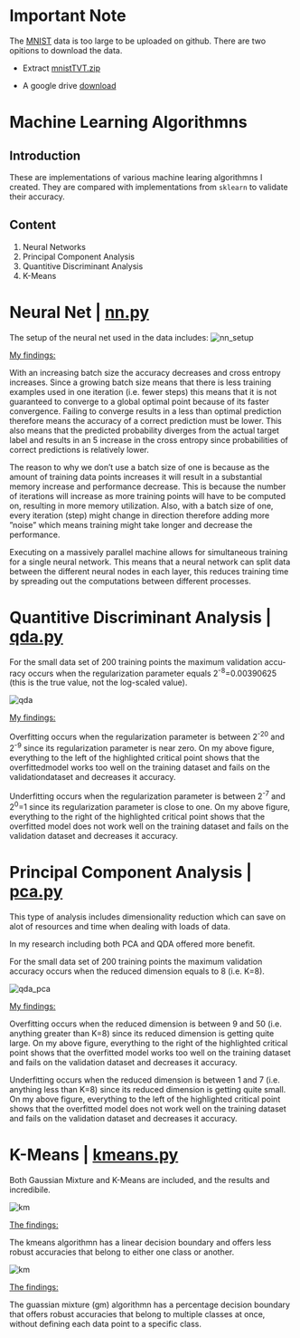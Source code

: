 # Important Note
The [MNIST](https://en.wikipedia.org/wiki/MNIST_database) data is too large to be uploaded on github. There are two opitions to download the data.

- Extract [mnistTVT.zip](mnistTVT.zip)

- A google drive [download](https://drive.google.com/file/d/15qu5I-P4NV4yi5sWTO5Bk9L7hmyMQm4t/view?usp=sharing)

# Machine Learning Algorithmns
## Introduction
These are implementations of various machine learing algorithmns I created. They are compared with implementations from ```sklearn``` to validate their accuracy.
## Content
1. Neural Networks
2. Principal Component Analysis
3. Quantitive Discriminant Analysis
4. K-Means

# Neural Net | [nn.py](nn.py)
The setup of the neural net used in the data includes:
![nn_setup](img/nn_setup.png)

<u>My findings: </u>

With an increasing batch size the accuracy decreases and cross entropy increases. Since a growing batch size means that there is less training examples
used in one iteration (i.e. fewer steps) this means that it is not guaranteed
to converge to a global optimal point because of its faster convergence. Failing to converge results in a less than optimal prediction therefore means the
accuracy of a correct prediction must be lower. This also means that the
predicted probability diverges from the actual target label and results in an
5
increase in the cross entropy since probabilities of correct predictions is relatively lower.

The reason to why we don’t use a batch size of one is because as the amount
of training data points increases it will result in a substantial memory increase and performance decrease. This is because the number of iterations
will increase as more training points will have to be computed on, resulting
in more memory utilization. Also, with a batch size of one, every iteration
(step) might change in direction therefore adding more ”noise” which means
training might take longer and decrease the performance.

Executing on a massively parallel machine allows for simultaneous training for a single neural network. This means that a neural network can split data between the different neural nodes in each layer, this reduces training time by spreading out the computations between different processes.

# Quantitive Discriminant Analysis | [qda.py](qda.py)

For the small data set of 200 training points the maximum validation accu-racy occurs when the regularization parameter equals 2<sup>-8</sup>=0.00390625 (this is the true value, not the log-scaled value).

![qda](img/qda_acc.png)

<u>My findings: </u>

Overfitting occurs when the regularization parameter is between 2<sup>-20</sup> and 2<sup>-9</sup> since its regularization parameter is near zero.  On my above figure, everything to the left of the highlighted critical point shows that the overfittedmodel  works  too  well  on  the  training  dataset  and  fails  on  the  validationdataset and decreases it accuracy.

Underfitting occurs when the regularization parameter is between 2<sup>-7</sup> and 2<sup>0</sup>=1 since its regularization parameter is close to one. On my above figure, everything to the right of the highlighted critical point shows that the overfitted model does not work well on the training dataset and fails on the validation dataset and decreases it accuracy.

# Principal Component Analysis | [pca.py](pca.py)

This type of analysis includes dimensionality reduction which can save on alot of resources and time when dealing with loads of data.

In my research including both PCA and QDA offered more benefit.

For the small data set of 200 training points the maximum validation accuracy occurs when the reduced     dimension equals to 8 (i.e. K=8).

![qda_pca](img/qda_pca_acc.png)

<u>My findings: </u>

Overfitting occurs when the reduced dimension is between 9 and 50 (i.e. anything greater than K=8) since its reduced dimension is getting quite large. On my above figure, everything to the right of the highlighted critical point shows that the overfitted model works too well on the training dataset and fails on the validation dataset and decreases it accuracy.

Underfitting occurs when the reduced dimension is between 1 and 7 (i.e. anything less than K=8) since its reduced dimension is getting quite small. On my above figure, everything to the left of the highlighted critical point shows that the overfitted model does not work well on the training dataset and fails on the validation dataset and decreases it accuracy.

# K-Means | [kmeans.py](kmeans.py)

Both Gaussian Mixture and K-Means are included, and the results and incredibile. 

![km](img/kmean_border.png)

<u>The findings:</u>

The kmeans algorithmn has a linear decision boundary and offers less robust accuracies that belong to either one class or another. 

![km](img/gm_border.png)

<u>The findings:</u>

The guassian mixture (gm) algorithmn has a percentage decision boundary that offers robust accuracies that belong to multiple classes at once, without defining each data point to a specific class. 
